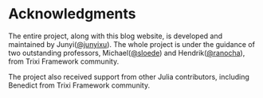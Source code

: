 # Acknowledgments

The entire project, along with this blog website, is developed and maintained by Junyi([@junyixu](https://github.com/junyixu)).
The whole project is under the guidance of two outstanding professors, Michael([@sloede](https://github.com/sloede)) and Hendrik([@ranocha](https://github.com/ranocha)), from Trixi Framework community.

The project also received support from other Julia contributors, including Benedict from Trixi Framework community.
